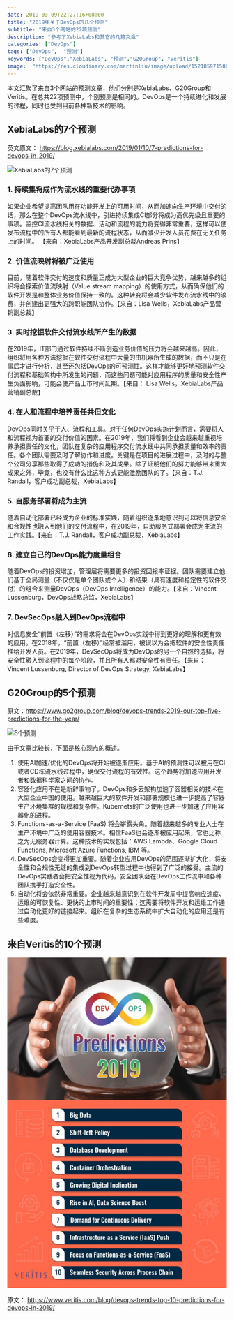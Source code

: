 ```yaml
---
date: 2019-03-09T22:27:16+08:00
title: "2019年关于DevOps的几个预测"
subtitle: "来自3个网站的22项预测"
description: "参考了XebiaLabs和其它的几篇文章"
categories: ["DevOps"]
tags: ["DevOps",  "预测"]
keywords: ["DevOps","XebiaLabs", "预测","G20Group", "Veritis"]
image:  "https://res.cloudinary.com/martinliu/image/upload/15218597150085.jpg"
---
```

本文汇聚了来自3个网站的预测文章，他们分别是XebiaLabs、G20Group和Veritis。在总共22项预测中，个别预测是相同的。DevOps是一个持续进化和发展的过程，同时也受到目前各种新技术的影响。

## XebiaLabs的7个预测

英文原文： https://blog.xebialabs.com/2019/01/10/7-predictions-for-devops-in-2019/

![XebiaLabs的7个预测](https://blog.xebialabs.com/wp-content/uploads/2019/01/crystal-ball-768x450.jpg)


### 1. 持续集将成作为流水线的重要代办事项

如果企业希望提高团队用在功能开发上的可用时间，从而加速向生产环境中交付的话，那么在整个DevOps流水线中，引进持续集成CI部分将成为高优先级且重要的事项。监控CI流水线相关的数据、活动和流程的能力将变得非常重要，这样可以使发布流程中的所有人都能看到最新的流程状态，从而减少开发人员花费在无关任务上的时间。 【来自：XebiaLabs产品开发副总裁Andreas Prins】

### 2. 价值流映射将被广泛使用

目前，随着软件交付的速度和质量正成为大型企业的巨大竞争优势，越来越多的组织将会探索价值流映射（Value stream mapping）的使用方式，从而确保他们的软件开发是和整体业务价值保持一致的。这种转变将会减少软件发布流水线中的浪费，并创建出更强大的跨职能团队协作。【来自：Lisa Wells，XebiaLabs产品营销副总裁】


### 3. 实时挖掘软件交付流水线所产生的数据

在2019年，IT部门通过软件持续不断创造业务价值的压力将会越来越高。因此，组织将用各种方法挖掘在软件交付流程中大量的由机器所生成的数据，而不只是在事后才进行分析，甚至还包括DevOps的可预测性。这样才能够更好地预测软件交付流程和基础架构中所发生的问题，而这些问题可能对应用程序的质量和安全性产生负面影响，可能会使产品上市时间延期。【来自： Lisa Wells，XebiaLabs产品营销副总裁】

### 4. 在人和流程中培养责任共但文化

DevOps同时关乎于人、流程和工具。对于任何DevOps实施计划而言，需要将人和流程视为首要的交付价值的因素。在2019年，我们将看到企业会越来越重视培养承担责任的文化，团队在复杂的应用程序交付流水线中共同承担质量和效率的责任。各个团队需要及时了解协作和进度。关键是在项目的进展过程中，及时的与整个公司分享那些取得了成功的措施和及其成果。除了证明他们的努力能够带来重大成果之外，毕竟，也没有什么比这种方式更能激励团队的了。【来自：T.J. Randall，客户成功副总裁，XebiaLabs】



### 5. 自服务部署将成为主流

随着自动化部署已经成为企业的标准实践，随着组织逐渐地意识到可以将信息安全和合规性也融入到他们的交付流程中，在2019年，自助服务式部署会成为主流的工作实践。【来自：T.J. Randall，客户成功副总裁，XebiaLabs】



### 6. 建立自己的DevOps能力度量组合

随着DevOps的投资增加，管理层将需要更多的投资回报率证据。团队需要建立他们基于全局测量（不仅仅是单个团队或个人）和结果（具有速度和稳定性的软件交付）的组合来测量DevOps（DevOps Intelligence）的能力。【来自：Vincent Lussenburg，DevOps战略总监，XebiaLabs】


### 7. DevSecOps融入到DevOps流程中

对信息安全“前置（左移）”的需求将会在DevOps实践中得到更好的理解和更有效的应用。在2018年，“前置（左移）”经常被滥用，被误以为会把软件的安全性责任推给开发人员。在2019年，DevSecOps将成为DevOps的另一个自然的选择，将安全性融入到流程中的每个阶段，并且所有人都对安全性有责任。【来自：Vincent Lussenburg, Director of DevOps Strategy, XebiaLabs】


## G20Group的5个预测

原文：https://www.go2group.com/blog/devops-trends-2019-our-top-five-predictions-for-the-year/


![5个预测](https://cdn.go2group.com/wp-content/uploads/2019/01/CC-173-devops-trendsV3.jpg)

由于文章比较长，下面是核心观点的概述。

1. 使用AI加速/优化的DevOps将开始被逐渐应用。基于AI的预测性可以被用在CI或者CD栋流水线过程中，确保交付流程的有效性。这个趋势将加速应用开发者和数据科学家之间的协作。
2. 容器化应用不在是新鲜事物了。DevOps和多云架构加速了容器相关的技术在大型企业中国的使用。越来越巨大的软件开发和部署规模也进一步提高了容器生产环境集群的规模和复杂性。Kubernets的广泛使用也进一步加速了应用容器化的进程。
3. Functions-as-a-Service (FaaS) 将会崭露头角。随着越来越多的专业人士在生产环境中广泛的使用容器技术。相信FaaS也会逐渐被应用起来，它也比称之为无服务器计算。这种技术的实现包括：AWS Lambda、Google Cloud Functions, Microsoft Azure Functions, IBM 等。
4. DevSecOps会变得更加重要。随着企业应用DevOps的范围逐渐扩大化，将安全性和合规性无缝的集成到DevOps转型过程中也得到了广泛的接受。主流的DevOps实践者会把安全性视为代码，安全团队会在DevOps工作流中和各种团队携手打造安全性。
5. 自动化将会依然非常重要。企业越来越意识到在软件开发周中提高响应速度、运维的可恢复性、更快的上市时间的重要性；这需要将软件开发和运维工作通过自动化更好的链接起来。组织在复杂的生态系统中扩大自动化的应用还是有些难度。


## 来自Veritis的10个预测

![10个预测](/images/DevOps-top-10-Predictions-2019-768x1152.jpg)


原文： https://www.veritis.com/blog/devops-trends-top-10-predictions-for-devops-in-2019/

